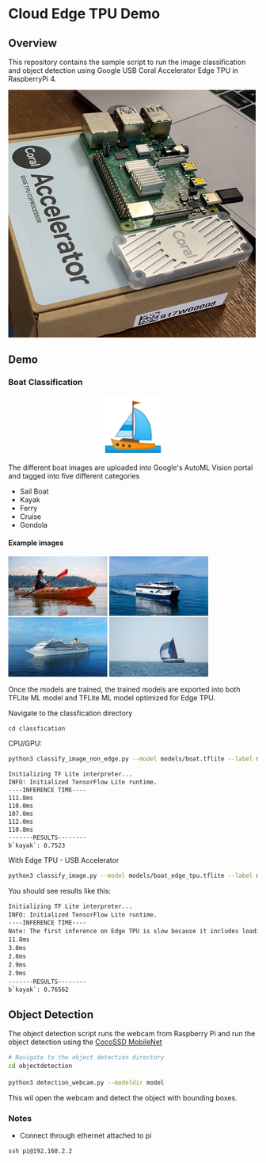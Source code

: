 # Cloud Edge TPU Demo

## Overview

This repository contains the sample script to run the image classification and object detection using Google USB Coral Accelerator Edge TPU in RaspberryPi 4.

<p>
    <img width="500" height=500" src="docs/coral.jpg"/>
</p>

## Demo

### Boat Classification

<p align="center">
  <img width="120" height=120" src="docs/boat.png"/>
</p>

The different boat images are uploaded into Google's AutoML Vision portal and tagged into five different categories

* Sail Boat
* Kayak
* Ferry
* Cruise
* Gondola

#### Example images
<p>
  <img width="200" height=120" src="classification/images/boat1.jpg"/>
  <img width="200" height=120" src="classification/images/boat2.jpg"/>
  <img width="200" height=120" src="classification/images/boat3.jpg"/>
  <img width="200" height=120" src="classification/images/boat4.jpg"/>
</p>


Once the models are trained, the trained models are exported into both TFLite ML model and TFLite ML model optimized for Edge TPU.

Navigate to the classfication directory

```
cd classfication
```

CPU/GPU:

```bash
python3 classify_image_non_edge.py --model models/boat.tflite --label models/boat_labels.txt --input images/boat1.jpg
```

```
Initializing TF Lite interpreter...
INFO: Initialized TensorFlow Lite runtime.
----INFERENCE TIME----
111.8ms
110.0ms
107.0ms
112.0ms
110.8ms
-------RESULTS--------
b`kayak`: 0.7523
```

With Edge TPU - USB Accelerator

```bash
python3 classify_image.py --model models/boat_edge_tpu.tflite --label models/boat_labels.txt --input images/boat1.jpg
```

You should see results like this:

```.bash
Initializing TF Lite interpreter...
INFO: Initialized TensorFlow Lite runtime.
----INFERENCE TIME----
Note: The first inference on Edge TPU is slow because it includes loading the model into Edge TPU memory.
11.8ms
3.0ms
2.8ms
2.9ms
2.9ms
-------RESULTS--------
b`kayak`: 0.76562
```


## Object Detection

The object detection script runs the webcam from Raspberry Pi and run the object detection using the [CocoSSD MobileNet](https://storage.googleapis.com/download.tensorflow.org/models/tflite/coco_ssd_mobilenet_v1_1.0_quant_2018_06_29.zip)


```bash
# Navigate to the object detection directory
cd objectdetection

python3 detection_webcam.py --modeldir model
```

This wil open the webcam and detect the object with bounding boxes.

### Notes
* Connect through ethernet attached to pi
```
ssh pi@192.168.2.2 
```
